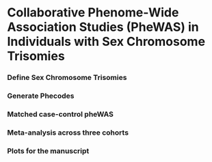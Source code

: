 # Collaborative Phenome-Wide Association Studies (PheWAS) in Individuals with Sex Chromosome Trisomies

### Define Sex Chromosome Trisomies


### Generate Phecodes


### Matched case-control pheWAS


### Meta-analysis across three cohorts


### Plots for the manuscript

